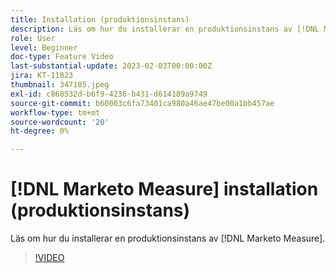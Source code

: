 ```yaml
---
title: Installation (produktionsinstans)
description: Läs om hur du installerar en produktionsinstans av [!DNL Marketo Measure].
role: User
level: Beginner
doc-type: Feature Video
last-substantial-update: 2023-02-03T00:00:00Z
jira: KT-11823
thumbnail: 347185.jpeg
exl-id: c868532d-b6f9-4236-b431-d614189a9749
source-git-commit: b60003c6fa73401ca980a46ae47be00a1bb457ae
workflow-type: tm+mt
source-wordcount: '20'
ht-degree: 0%

---
```


# [!DNL Marketo Measure] installation (produktionsinstans)

Läs om hur du installerar en produktionsinstans av [!DNL Marketo Measure].

>[!VIDEO](https://video.tv.adobe.com/v/347185/?quality=12&learn=on)
